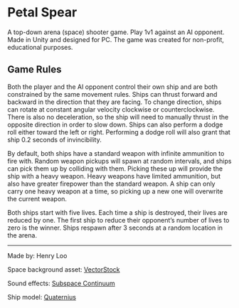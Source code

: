 # Petal Spear
A top-down arena (space) shooter game. Play 1v1 against an AI opponent.
Made in Unity and designed for PC.
The game was created for non-profit, educational purposes.

## Game Rules
Both the player and the AI opponent control their own ship and are both constrained by the same movement rules. Ships can thrust forward and backward in the direction that they are facing. To change direction, ships can rotate at constant angular velocity clockwise or counterclockwise. There is also no deceleration, so the ship will need to manually thrust in the opposite direction in order to slow down. Ships can also perform a dodge roll either toward the left or right. Performing a dodge roll will also grant that ship 0.2 seconds of invincibility.

By default, both ships have a standard weapon with infinite ammunition to fire with. Random weapon pickups will spawn at random intervals, and ships can pick them up by colliding with them. Picking these up will provide the ship with a heavy weapon. Heavy weapons have limited ammunition, but also have greater firepower than the standard weapon. A ship can only carry one heavy weapon at a time, so picking up a new one will overwrite the current weapon.

Both ships start with five lives. Each time a ship is destroyed, their lives are reduced by one. The first ship to reduce their opponent’s number of lives to zero is the winner. Ships respawn after 3 seconds at a random location in the arena.

---

Made by: Henry Loo

Space background asset: [VectorStock](https://www.vectorstock.com/)

Sound effects: [Subspace Continuum](https://store.steampowered.com/app/352700/Subspace_Continuum/)

Ship model: [Quaternius](http://quaternius.com/assets.html)
